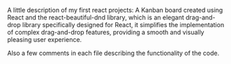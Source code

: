 A little description of my first react projects:
A Kanban board created using React and the react-beautiful-dnd library, which is an elegant drag-and-drop library specifically designed for React, it simplifies the implementation of complex drag-and-drop features, providing a smooth and visually pleasing user experience.

Also a few comments in each file describing the functionality of the code.